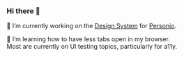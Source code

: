 ### Hi there 👋

🔭 I’m currently working on the [Design System](https://personio.design) for [Personio](https://github.com/personio).

🌱 I’m learning how to have less tabs open in my browser.  
Most are currently on UI testing topics, particularly for a11y.

<!--
**drudunn/drudunn** is a ✨ _special_ ✨ repository because its `README.md` (this file) appears on your GitHub profile.

Here are some ideas to get you started:

- 🔭 I’m currently working on ...
- 🌱 I’m currently learning ...
- 👯 I’m looking to collaborate on ...
- 🤔 I’m looking for help with ...
- 💬 Ask me about ...
- 📫 How to reach me: ...
- 😄 Pronouns: ...
- ⚡ Fun fact: ...
-->

